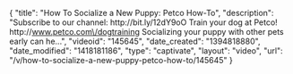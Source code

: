 {
    "title": "How To Socialize a New Puppy: Petco How-To",
    "description": "Subscribe to our channel: http:\/\/bit.ly\/12dY9oO Train your dog at Petco! http:\/\/www.petco.com\/dogtraining Socializing your puppy with other pets early can he...",
    "videoid": "145645",
    "date_created": "1394818880",
    "date_modified": "1418181186",
    "type": "captivate",
    "layout": "video",
    "url": "\/v\/how-to-socialize-a-new-puppy-petco-how-to\/145645"
}